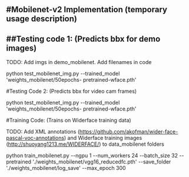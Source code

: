 #Mobilenet-v2 Implementation (temporary usage description)
---
##Testing code 1:  (Predicts bbx for demo images)
---
TODO: Add imgs in demo_mobilenet. Add filenames in code

python test_mobilenet_img.py --trained_model 'weights_mobilenet/50epochs-  pretrained-wface.pth' 

#Testing Code 2:  (Predicts bbx for video cam frames)

python test_mobilenet_img.py --trained_model 'weights_mobilenet/50epochs-  pretrained-wface.pth' 

#Training Code:  (Trains on Widerface training data)

TODO: Add XML annotations (https://github.com/akofman/wider-face-pascal-voc-annotations) and Widerface training images (http://shuoyang1213.me/WIDERFACE/) to data_mobilenet folders

python train_mobilenet.py --ngpu 1 --num_workers 24 --batch_size 32 --pretrained './weights_mobilenet/vgg16_reducedfc.pth' --save_folder './weights_mobilenet/log_save' --max_epoch 300
